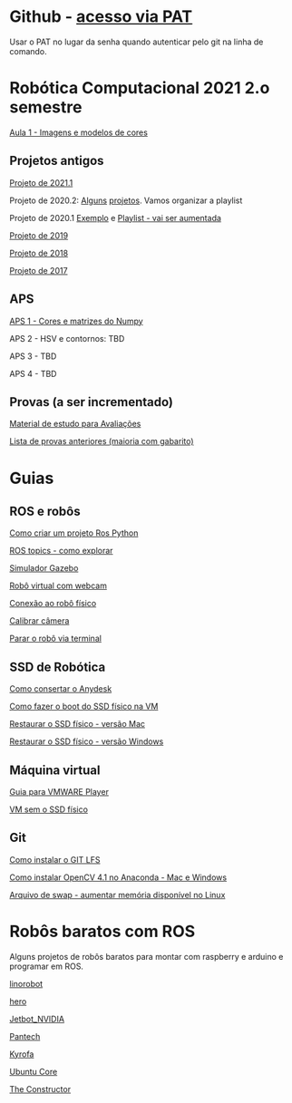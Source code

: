 # Github - [acesso via PAT](https://docs.github.com/pt/github/authenticating-to-github/keeping-your-account-and-data-secure/creating-a-personal-access-token)

Usar o PAT no lugar da senha quando autenticar pelo git na linha de comando.


# Robótica Computacional 2021 2.o semestre


[Aula 1 - Imagens e modelos de cores](./aula01)



## Projetos antigos

[Projeto de 2021.1](https://youtube.com/playlist?list=PLVU3UhXa4-X-qIlNL6NVvIizOXXJkkkU1) 

Projeto de 2020.2: [Alguns](https://youtu.be/IkhYoPVj5N0) [projetos](https://youtu.be/TQPLV2kHsoU). Vamos organizar a playlist 

Projeto de 2020.1
[Exemplo](https://www.youtube.com/watch?v=53aITsVMrow&t=11s) e [Playlist - vai ser aumentada](https://www.youtube.com/playlist?list=PLh9Ibk8NqrdHtjPx56ALZNvH6T2X7PlAe)

[Projeto de 2019](https://www.youtube.com/playlist?list=PLh9Ibk8NqrdGZ9czNnsYgYyeFMmOcCkYa)

[Projeto de 2018](https://www.youtube.com/playlist?list=PLh9Ibk8NqrdFQ3QrnIDEjE7dYfzpcZ6xY)

[Projeto de 2017](https://www.youtube.com/playlist?list=PLC3gfrt8lFLTbgEM0ASL2cil97i_Gdnef)



## APS 

[APS 1 - Cores e matrizes do Numpy](./aula01/APS01_enunciados.ipynb)

APS 2 - HSV e contornos: TBD

APS 3 - TBD

APS 4 - TBD

## Provas (a ser incrementado)

[Material de estudo para Avaliações](./revisao/atividades_revisao.md)

[Lista de provas anteriores (maioria com gabarito)](./revisao/lista_provas_anteriores.md)

# Guias

## ROS e robôs

[Como criar um projeto Ros Python](./guides/projeto_rospython.md)

[ROS topics - como explorar](./guides/ros_topics.md)

[Simulador Gazebo](./guides/simulador_ros.md)

[Robô virtual com webcam](./guides/debugar_sem_robo_opencv_melodic)

[Conexão ao robô físico](./guides/bringup_turtlebot.md)

[Calibrar câmera](./guides/calibrar_camera.md)

[Parar o robô via terminal](./guides/parar_robo.md)


## SSD de Robótica

[Como consertar o Anydesk](./guides/anydesk.md)

[Como fazer o boot do SSD físico na VM](https://github.com/Insper/robot202/blob/master/guides/Boot%20SSD%20via%20VirtualBox.md)

[Restaurar o SSD físico - versão Mac](./guides/SSD_restaurar_mac.md)

[Restaurar o SSD físico - versão Windows](./guides/SSD_restaurar_windows.md)

## Máquina virtual

[Guia para VMWARE Player](./guides/vmware.md)

[VM sem o SSD físico](./guides/VM_Virtualbox_Infra.pdf)

## Git

[Como instalar o GIT LFS](./guides/git_lfs.md)

[Como instalar OpenCV 4.1 no Anaconda - Mac e Windows](./guides/opencv_anaconda.md)

[Arquivo de swap - aumentar memória disponível no Linux](./guides/swap.md)


# Robôs baratos com ROS

Alguns projetos de robôs baratos para montar com raspberry e arduino e programar em ROS.

[linorobot](https://linorobot.org/)

[hero](https://github.com/verlab/hero_common)

[Jetbot_NVIDIA](https://github.com/NVIDIA-AI-IOT/jetbot)

[Pantech](https://www.pantechsolutions.net/ros-robot)

[Kyrofa](https://kyrofa.com/posts/your-first-robot-a-beginner-s-guide-to-ros-and-ubuntu-core-1-5/)

[Ubuntu Core](https://www.youtube.com/watch?v=KidVVqbsIHI)

[The Constructor](https://www.youtube.com/watch?v=TABVZf5vKVA&t=1251s)
